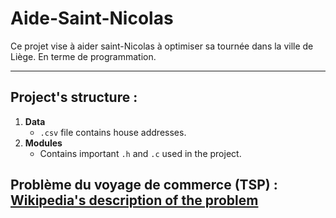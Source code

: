 # Aide-Saint-Nicolas
Ce projet vise à aider saint-Nicolas à optimiser sa tournée dans la ville de Liège. En terme de programmation.

***
## Project's structure : 

  1. **Data** 
      * ```.csv``` file contains house addresses.
  2. **Modules**
      * Contains important ```.h``` and ```.c``` used in the project.

## Problème du voyage de commerce (TSP) : [Wikipedia's description of the problem](https://en.wikipedia.org/wiki/Travelling_salesman_problem.)




